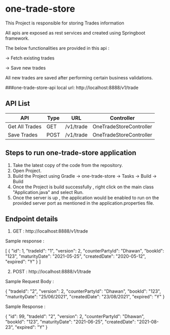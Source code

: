 # one-trade-store
 

This Project is responsible for storing Trades information

All apis are exposed as rest services and created using Springboot framework.

The below functionalities are provided in this api :

-> Fetch existing trades

-> Save new trades

All new trades are saved after performing certain business validations.


###one-trade-store-api local url: 
http://localhost:8888/v1/trade


## API List

| API | Type | URL     | Controller
| --- | ---- | ---     | ----------
| Get All Trades | GET | /v1/trade |  OneTradeStoreController
| Save Trades    | POST | /v1/trade | OneTradeStoreController



## Steps to run one-trade-store application
1. Take the latest copy of the code from the repository.
2. Open Project.
3. Build the Project using Gradle -> one-trade-store -> Tasks -> Build -> Build
4. Once the Project is build successfully , right click on the main class "Application.java"
    and select Run.
5. Once the server is up , the application would be enabled to run on the provided server port as mentioned in the application.properties file.

## Endpoint details 
1. GET : http://localhost:8888/v1/trade

Sample response :

[
{
"id": 1,
"tradeId": "1",
"version": 2,
"counterPartyId": "Dhawan",
"bookId": "123",
"maturityDate": "2021-05-25",
"createdDate": "2020-05-12",
"expired": "Y"
}
]

2. POST : http://localhost:8888/v1/trade

Sample Request Body :

{
"tradeId": "2",
"version": 2,
"counterPartyId": "Dhawan",
"bookId": "123",
"maturityDate": "25/06/2021",
"createdDate": "23/08/2021",
"expired": "Y"
}

Sample Response :

{
"id": 99,
"tradeId": "2",
"version": 2,
"counterPartyId": "Dhawan",
"bookId": "123",
"maturityDate": "2021-06-25",
"createdDate": "2021-08-23",
"expired": "Y"
}

